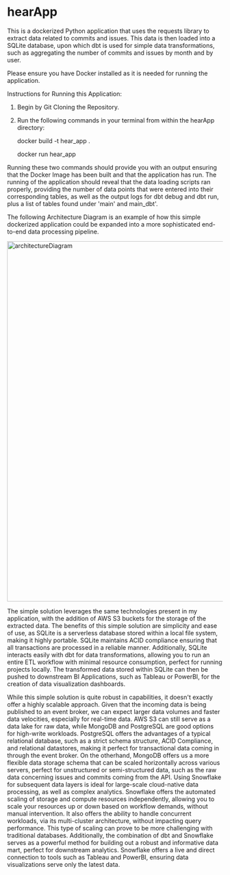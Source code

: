 # hearApp

This is a dockerized Python application that uses the requests library to extract data related to commits and issues. This data is then loaded into a SQLite database, upon which dbt is used for simple data transformations, such as aggregating the number of commits and issues by month and by user. 

Please ensure you have Docker installed as it is needed for running the application. 

Instructions for Running this Application: 

1. Begin by Git Cloning the Repository.
2. Run the following commands in your terminal from within the hearApp directory:

   docker build -t hear_app .
   
   docker run hear_app

Running these two commands should provide you with an output ensuring that the Docker Image has been built and that the application has run. The running of the application should reveal that the data loading scripts ran properly, providing the number of data points that were entered into their corresponding tables, as well as the output logs for dbt debug and dbt run, plus a list of tables found under 'main' and main_dbt'. 

The following Architecture Diagram is an example of how this simple dockerized application could be expanded into a more sophisticated end-to-end data processing pipeline. 

   <img width="842" alt="architectureDiagram" src="https://github.com/user-attachments/assets/07966b20-206b-4709-874b-4d1224077e49">

The simple solution leverages the same technologies present in my application, with the addition of AWS S3 buckets for the storage of the extracted data. The benefits of this simple solution are simplicity and ease of use, as SQLite is a serverless database stored within a local file system, making it highly portable. SQLite  maintains ACID compliance ensuring that all transactions are processed in a reliable manner. Additionally, SQLite interacts easily with dbt for data transformations, allowing you to run an entire ETL workflow with minimal resource consumption, perfect for running projects locally. The transformed data stored within SQLite can then be pushed to downstream BI Applications, such as Tableau or PowerBI, for the creation of data visualization dashboards. 

While this simple solution is quite robust in capabilities, it doesn't exactly offer a highly scalable approach. Given that the incoming data is being published to an event broker, we can expect larger data volumes and faster data velocities, especially for real-time data. AWS S3 can still serve as a data lake for raw data, while MongoDB and PostgreSQL are good options for high-write workloads. PostgreSQL offers the advantages of a typical relational database, such as a strict schema structure, ACID Compliance, and relational datastores, making it perfect for transactional data coming in through the event broker. On the otherhand, MongoDB offers us a more flexible data storage schema that can be scaled horizontally across various servers, perfect for unstructured or semi-structured data, such as the raw data concerning issues and commits coming from the API. Using Snowflake for subsequent data layers is ideal for large-scale cloud-native data processing, as well as complex analytics. Snowflake offers the automated scaling of storage and compute resources independently, allowing you to scale your resources up or down based on workflow demands, without manual intervention. It also offers the ability to handle concurrent workloads, via its multi-cluster architecture, without impacting query performance. This type of scaling can prove to be more challenging with traditional databases. Additionally, the combination of dbt and Snowflake serves as a powerful method for building out a robust and informative data mart, perfect for downstream analytics. Snowflake offers a live and direct connection to tools such as Tableau and PowerBI, ensuring data visualizations serve only the latest data. 










